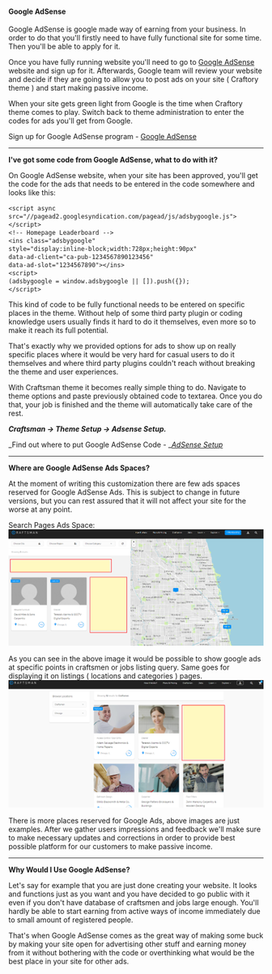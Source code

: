 #### Google AdSense

Google AdSense is google made way of earning from your business. In order to do that you'll firstly need to have fully functional site for some time. Then you'll be able to apply for it.

Once you have fully running website you'll need to go to [Google AdSense](https://www.google.com/adsense/start/#/?modal_active=none) website and sign up for it. Afterwards, Google team will review your website and decide if they are going to allow you to post ads on your site \( Craftory theme \) and start making passive income.

When your site gets green light from Google is the time when Craftory theme comes to play. Switch back to theme administration to enter  the codes for ads you'll get from Google.

Sign up for Google AdSense program - [Google AdSense](https://www.google.com/adsense/start/#/?modal_active=none)

---

**I've got some code from Google AdSense, what to do with it?**

On Google AdSense website, when your site has been approved, you'll get the code for the ads that needs to be entered in the code somewhere and looks like this:

```
<script async src="//pagead2.googlesyndication.com/pagead/js/adsbygoogle.js"></script>
<!-- Homepage Leaderboard -->
<ins class="adsbygoogle"
style="display:inline-block;width:728px;height:90px"
data-ad-client="ca-pub-1234567890123456"
data-ad-slot="1234567890"></ins>
<script>
(adsbygoogle = window.adsbygoogle || []).push({});
</script>
```

This kind of code to be fully functional needs to be entered on specific places in the theme. Without help of some third party plugin or coding knowledge users usually finds it hard to do it themselves, even more so to make it reach its full potential.

That's exactly why we provided options for ads to show up on really specific places where it would be very hard for casual users to do it themselves and where third party plugins couldn't reach without breaking the theme and user experiences.

With Craftsman theme it becomes really simple thing to do. Navigate to theme options and paste previously obtained code to textarea. Once you do that, your job is finished and the theme will automatically take care of the rest.

_**Craftsman -&gt; Theme Setup -&gt; Adsense Setup.**_

_Find out where to put Google AdSense Code - _[_AdSense Setup_](/theme-options/theme-setup/adsense-setup.md)

---

**Where are Google AdSense Ads Spaces?**

At the moment of writing this customization there are few ads spaces reserved for Google AdSense Ads. This is subject to change in future versions, but you can rest assured that it will not affect your site for the worse at any point.

Search Pages Ads Space:![](/assets/adsense_search.png)

As you can see in the above image it would be possible to show google ads at specific points in craftsmen or jobs listing query. Same goes for displaying it on listings \( locations and categories \) pages.![](/assets/adsense_listings.png)

There is more places reserved for Google Ads, above images are just examples. After we gather users impressions and feedback we'll make sure to make necessary updates and corrections in order to provide best possible platform for our customers to make passive income.

---

**Why Would I Use Google AdSense?**

Let's say for example that you are just done creating your website. It looks and functions just as you want and you have decided to go public with it even if you don't have database of craftsmen and jobs large enough. You'll hardly be able to start earning from active ways of income immediately due to small amount of registered people.

That's when Google AdSense comes as the great way of making some buck by making your site open for advertising other stuff and earning money from it without bothering with the code or overthinking what would be the best place in your site for other ads.

